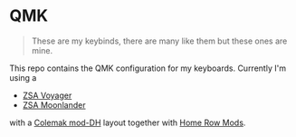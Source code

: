 # QMK

> These are my keybinds, there are many like them but these ones are mine.

This repo contains the QMK configuration for my keyboards. Currently I'm using a

-   [ZSA Voyager](https://www.zsa.io/voyager)
-   [ZSA Moonlander](https://www.zsa.io/moonlander)

with a [Colemak mod-DH](https://colemakmods.github.io/mod-dh/) layout together with [Home Row Mods](https://precondition.github.io/home-row-mods).
